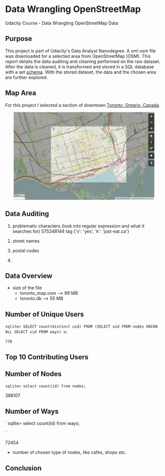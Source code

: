 # Data Wrangling OpenStreetMap
Udacity Course - Data Wrangling OpenStreetMap Data

## Purpose
This project is part of Udacity's Data Analyst Nanodegree. A xml osm file was downloaded for a selected area from OpenStreetMap (OSM). This report details the data auditing and cleaning performed on the raw dataset. After the data is cleaned, it is transformed and stored in a SQL database with a set [schema](https://github.com/ian-whitestone/datawranglingopenstreetmap/blob/master/toronto_db_schema.sql). With the stored dataset, the data and the chosen area are further explored.

## Map Area

For this project I selected a section of downtown [Toronto, Ontario, Canada](http://www.openstreetmap.org/export#map=13/43.6561/-79.3903).

<p align="center">
  <img src=images/toronto_area.png alt="toronto_area" style="width: 450px;" style="height: 450px;" />
</p>


## Data Auditing
1) problematic characters
(look into regular expression and what it searches for)
575248144 tag {'v': 'yes', 'k': 'just-eat.ca'}

2) street names

3) postal codes

4)

## Data Overview

* size of the file
  + toronto_map.osm --> 99 MB
  + toronto.db      --> 55 MB

## Number of Unique Users

`sqlite> SELECT count(distinct uid) FROM (SELECT uid FROM nodes UNION ALL SELECT uid FROM ways) a;`

`770`

## Top 10 Contributing Users


## Number of Nodes

`
sqlite> select count(id) from nodes;
`

388107

## Number of Ways

`
sqlite> select count(id) from ways;

`

72454

* number of chosen type of nodes, like cafes, shops etc.

## Conclusion 
